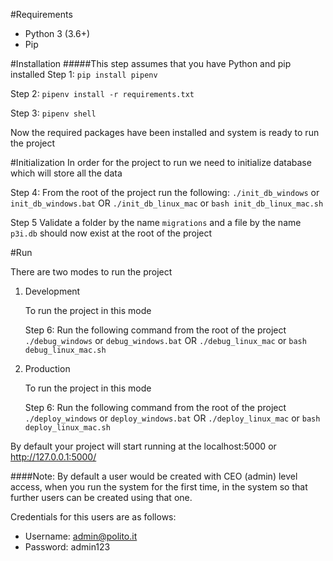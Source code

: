  #Requirements
* Python 3 (3.6+)
* Pip

#Installation
#####This step assumes that you have Python and pip installed
Step 1: `pip install pipenv`

Step 2: `pipenv install -r requirements.txt`

Step 3: `pipenv shell` 


Now the required packages have been installed and system is ready to run the project

#Initialization
In order for the project to run we need to initialize database which will store all the data

Step 4: From the root of the project run the following:
`./init_db_windows` or `init_db_windows.bat`
OR 
`./init_db_linux_mac` or `bash init_db_linux_mac.sh`

Step 5 Validate a folder by the name `migrations` and a file by the name `p3i.db` should now exist at the root of the project

#Run

There are two modes to run the project
1. Development
    
    To run the project in this mode
    
    Step 6: Run the following command from the root of the project
    `./debug_windows` or `debug_windows.bat`
    OR
    `./debug_linux_mac` or `bash debug_linux_mac.sh`
    
2. Production

    To run the project in this mode
    
    Step 6: Run the following command from the root of the project
    `./deploy_windows` or `deploy_windows.bat`
    OR
    `./deploy_linux_mac` or `bash deploy_linux_mac.sh`
    
By default your project will start running at the localhost:5000 or http://127.0.0.1:5000/

####Note:
By default a user would be created with CEO (admin) level access, when you run the system for the first time, in the system so that further users can be created using that one.

Credentials for this users are as follows:

* Username: admin@polito.it
* Password: admin123